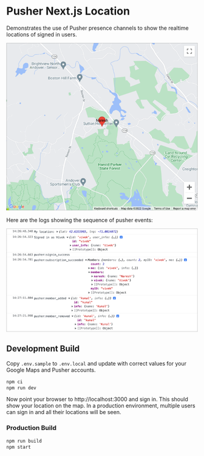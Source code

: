 # Pusher Next.js Location

Demonstrates the use of Pusher presence channels to show the realtime locations
of signed in users.

![Screenshot](assets/screenshot.png)

Here are the logs showing the sequence of pusher events:

![Pusher Events](assets/pusher-events.png)

## Development Build

Copy `.env.sample` to `.env.local` and update with correct values for your
Google Maps and Pusher accounts.

```shell
npm ci
npm run dev
```

Now point your browser to http://localhost:3000 and sign in. This should show
your location on the map. In a production environment, multiple users can sign
in and all their locations will be seen.

### Production Build

```shell
npm run build
npm start
```

